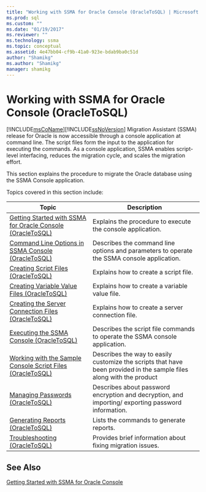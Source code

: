 ```yaml
---
title: "Working with SSMA for Oracle Console (OracleToSQL) | Microsoft Docs"
ms.prod: sql
ms.custom: ""
ms.date: "01/19/2017"
ms.reviewer: ""
ms.technology: ssma
ms.topic: conceptual
ms.assetid: 4e47bb04-cf9b-41a0-923e-bdab9ba0c51d
author: "Shamikg"
ms.author: "Shamikg"
manager: shamikg
---
```

# Working with SSMA for Oracle Console (OracleToSQL)
[!INCLUDE[msCoName](../../includes/msconame_md.md)][!INCLUDE[ssNoVersion](../../includes/ssnoversion-md.md)] Migration Assistant (SSMA) release for Oracle is now accessible through a console application at command line. The script files form the input to the application for executing the commands. As a console application, SSMA enables script-level interfacing, reduces the migration cycle, and scales the migration effort.  
  
This section explains the procedure to migrate the Oracle database using the SSMA Console application.  
  
Topics covered in this section include:  
  
|Topic|Description|  
|-|-|  
|[Getting Started with SSMA  for Oracle Console &#40;OracleToSQL&#41;](../../ssma/oracle/getting-started-with-ssma-for-oracle-console-oracletosql.md)|Explains the procedure to execute the console application.|  
|[Command Line Options in SSMA Console &#40;OracleToSQL&#41;](../../ssma/oracle/command-line-options-in-ssma-console-oracletosql.md)|Describes the command line options and parameters to operate the SSMA console application.|  
|[Creating Script Files &#40;OracleToSQL&#41;](../../ssma/oracle/creating-script-files-oracletosql.md)|Explains how to create a script file.|  
|[Creating Variable Value Files &#40;OracleToSQL&#41;](../../ssma/oracle/creating-variable-value-files-oracletosql.md)|Explains how to create a variable value file.|  
|[Creating the Server Connection Files &#40;OracleToSQL&#41;](../../ssma/oracle/creating-the-server-connection-files-oracletosql.md)|Explains how to create a server connection file.|  
|[Executing the SSMA Console &#40;OracleToSQL&#41;](../../ssma/oracle/executing-the-ssma-console-oracletosql.md)|Describes the script file commands to operate the SSMA console application.|  
|[Working with the Sample Console Script Files &#40;OracleToSQL&#41;](../../ssma/oracle/working-with-the-sample-console-script-files-oracletosql.md)|Describes the way to easily customize the scripts that have been provided in the sample files along with the product|  
|[Managing Passwords &#40;OracleToSQL&#41;](../../ssma/oracle/managing-passwords-oracletosql.md)|Describes about password encryption and decryption, and importing/ exporting password information.|  
|[Generating Reports &#40;OracleToSQL&#41;](../../ssma/oracle/generating-reports-oracletosql.md)|Lists the commands to generate reports.|  
|[Troubleshooting &#40;OracleToSQL&#41;](../../ssma/oracle/troubleshooting-oracletosql.md)|Provides brief information about fixing migration issues.|  
  
## See Also  
[Getting Started with SSMA for Oracle Console](getting-started-with-ssma-for-oracle-console-oracletosql.md)  
  
